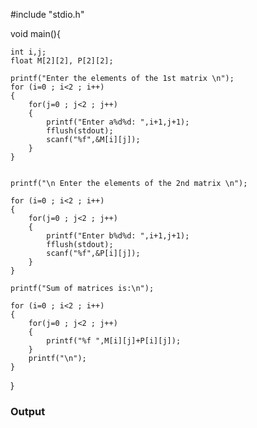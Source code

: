 #include "stdio.h"

void main(){

	int i,j;
	float M[2][2], P[2][2];

	printf("Enter the elements of the 1st matrix \n");
	for (i=0 ; i<2 ; i++)
	{
		for(j=0 ; j<2 ; j++)
		{
			printf("Enter a%d%d: ",i+1,j+1);
			fflush(stdout);
			scanf("%f",&M[i][j]);
		}
	}


	printf("\n Enter the elements of the 2nd matrix \n");

	for (i=0 ; i<2 ; i++)
	{
		for(j=0 ; j<2 ; j++)
		{
			printf("Enter b%d%d: ",i+1,j+1);
			fflush(stdout);
			scanf("%f",&P[i][j]);
		}
	}

	printf("Sum of matrices is:\n");

	for (i=0 ; i<2 ; i++)
	{
		for(j=0 ; j<2 ; j++)
		{
			printf("%f ",M[i][j]+P[i][j]);
		}
		printf("\n");
	}



}


### Output

